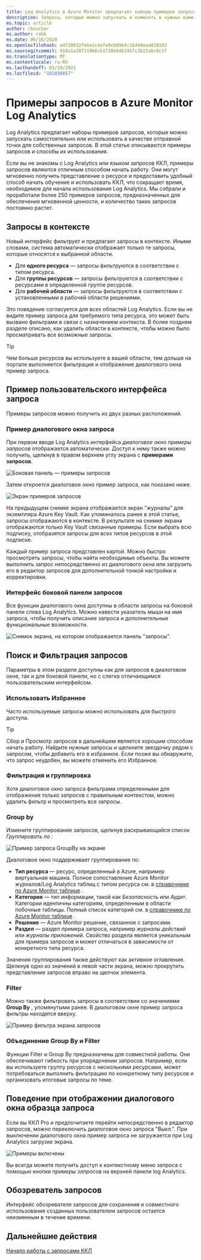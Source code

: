 ```yaml
---
title: Log Analytics в Azure Monitor предлагает наборы примеров запросов, которые можно запускать самостоятельно или использовать в качестве отправной точки для собственных запросов.
description: Запросы, которые можно запускать и изменять в нужных вами целях
ms.topic: article
author: rboucher
ms.author: robb
ms.date: 06/16/2020
ms.openlocfilehash: e4f20032febe1c4afe9cb0964c1b448eaa018103
ms.sourcegitcommit: 910a1a38711966cb171050db245fc3b22abc8c5f
ms.translationtype: MT
ms.contentlocale: ru-RU
ms.lasthandoff: 03/20/2021
ms.locfileid: "102030857"
---
```

# <a name="example-queries-in-azure-monitor-log-analytics"></a>Примеры запросов в Azure Monitor Log Analytics
Log Analytics предлагает наборы примеров запросов, которые можно запускать самостоятельно или использовать в качестве отправной точки для собственных запросов. В этой статье описываются примеры запросов и способы их использования.

Если вы не знакомы с Log Analytics или языком запросов ККЛ, примеры запросов являются отличным способом начать работу. Они могут мгновенно получить представление о ресурсе и предоставить удобный способ начать обучение и использовать ККЛ, что сокращает время, необходимое для начала использования Log Analytics. Мы собрали и проработали более 250 примеров запросов, предназначенных для обеспечения мгновенной ценности, и количество таких запросов постоянно растет.

## <a name="in-context-queries"></a>Запросы в контексте

Новый интерфейс фильтрует и предлагает запросы в контексте. Иными словами, система автоматически отображает только те запросы, которые относятся к выбранной области.

- Для **одного ресурса** — запросы фильтруются в соответствии с типом ресурса.
- Для **группы ресурсов** — запросы фильтруются в соответствии с ресурсами в определенной группе ресурсов.
- Для **рабочей области** — запросы фильтруются в соответствии с установленными в рабочей области решениями.

Это поведение согласуется для всех областей Log Analytics. Если вы не видите пример запроса для требуемого типа ресурса, это может быть вызвано фильтрами в связи с назначением контекста. В более позднем разделе описано, как удалить области в контексте, чтобы можно было просматривать все возможные запросы.

> [!TIP]
> Чем больше ресурсов вы используете в вашей области, тем дольше на портале выполняется фильтрация и отображение диалогового окна пример запроса.

## <a name="example-query-user-interface"></a>Пример пользовательского интерфейса запроса

Примеры запросов можно получить из двух разных расположений.

### <a name="example-query-dialog"></a>Пример диалогового окна запроса

При первом вводе Log Analytics интерфейса *диалоговое окно примеры запросов* отображается автоматически.  Доступ к нему также можно получить, щелкнув в правом верхнем углу экрана с **примерами запросов**.

![Боковая панель — примеры запросов](media/example-queries/sidebar-2.png)

Затем откроется диалоговое окно пример запроса, как показано ниже.  

![Экран примеров запросов](media/example-queries/example-query-start.png)

На предыдущем снимке экрана отображается экран "журналы" для экземпляра Azure Key Vault. Как упоминалось ранее в этой статье, запросы отображаются в контексте.  В результате на снимке экрана отображаются только Key Vault связанные примеры. Если выбрать всю подписку, отобразятся запросы для всех типов ресурсов в этой подписке.  

Каждый пример запроса представлен картой. Можно быстро просмотреть запросы, чтобы найти необходимые объекты. Вы можете выполнить запрос непосредственно из диалогового окна или загрузить его в редактор запросов для дополнительной тонкой настройки и корректировки.

### <a name="sidebar-query-experience"></a>Интерфейс боковой панели запросов

Все функции диалогового окна доступны в области запросы на боковой панели слева Log Analytics. Можно навести указатель мыши на имя запроса, чтобы получить описание запроса и дополнительные функциональные возможности.

![Снимок экрана, на котором отображается панель "запросы".](media/example-queries/sidebar-3.png)

## <a name="finding-and-filtering-queries"></a>Поиск и Фильтрация запросов

Параметры в этом разделе доступны как для запросов в диалоговом окне, так и для боковой панели, но с слегка отличающимся пользовательским интерфейсом.  

### <a name="use-favorites"></a>Использовать Избранное

Часто используемые запросы можно использовать для быстрого доступа.

> [!TIP]
> Сбор и Просмотр запросов в дальнейшем является хорошим способом начать работу. Найдите нужные запросы и щелкните звездочку рядом с запросом, чтобы добавить его в избранное. Если позже вы обнаружите, что запрос неудобен, вы можете отменить его Избранное.  

### <a name="filtering-and-group-by"></a>Фильтрация и группировка

Хотя диалоговое окно запроса фильтрами определенными для отображения только запросов с правильным контекстом, можно удалить фильтр и просмотреть все запросы.

### <a name="group-by"></a>Group by

Измените группирование запросов, щелкнув раскрывающийся список *Группировать по* :

![Пример запроса GroupBy на экране](media/example-queries/example-query-groupby.png)

Диалоговое окно поддерживает группирование по:

- **Тип ресурса** — ресурс, определенный в Azure, например виртуальная машина. Полное сопоставление Azure Monitor журналов/Log Analytics таблиц с типом ресурса см. в [справочнике по Azure Monitor таблице](/azure/azure-monitor/reference/tables/tables-resourcetype) .  
- **Категория** — тип информации, такой как *Безопасность* или *Аудит*. Категории идентичны категориям, определенным в области побочные таблицы. Полный список категорий см. в [справочнике по Azure Monitor таблице](/azure/azure-monitor/reference/tables/tables-category) .  
- **Решение** — Azure Monitor решение, связанное с запросами.
- **Раздел** — раздел примера запроса, например *журналы действий* или *журналы приложений*. Свойство раздела является уникальным для примера запросов и может отличаться в зависимости от конкретного типа ресурса.

Значения группирования также действуют как активное оглавление. Щелкнув одно из значений в левой части экрана, можно прокрутить представление запросов вправо на щелчок элемента.

### <a name="filter"></a>Filter

Можно также фильтровать запросы в соответствии со значениями **Group By** , упомянутыми ранее. В диалоговом окне пример запроса фильтры находятся вверху.

![Пример фильтра экрана запросов](media/example-queries/example-query-filter.png)

### <a name="combining-group-by-and-filter"></a>Объединение Group By и Filter

Функции Filter и Group By предназначены для совместной работы. Они обеспечивают гибкость при упорядочении запросов. Например, если вы используете группу ресурсов с несколькими ресурсами, может потребоваться выполнить фильтрацию по конкретному типу ресурсов и организовать итоговые запросы по теме.

## <a name="sample-query-dialog-appearance-behavior"></a>Поведение при отображении диалогового окна образца запроса

Если вы ККЛ Pro и предпочитаете перейти непосредственно в редактор запросов, можно переключить диалоговое окно запроса "Выкл.". При выключении диалогового окна пример запроса не загружается при Log Analytics загрузке экрана.

![Примеры включены](media/example-queries/examples-on-off.png)

Вы всегда можете получить доступ к контекстному меню запроса с помощью кнопки *примеры запросов* на верхней панели log Analytics.

## <a name="query-explorer"></a>Обозреватель запросов

Интерфейс обозревателя запросов для сохранения и совместного использования созданных пользователем запросов остается неизменным в течение времени.

## <a name="next-steps"></a>Дальнейшие действия

[Начало работы с запросами ККЛ](./get-started-queries.md)